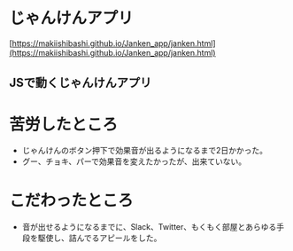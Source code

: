 # じゃんけんアプリ
  [https://makiishibashi.github.io/Janken_app/janken.html](https://makiishibashi.github.io/Janken_app/janken.html)
## JSで動くじゃんけんアプリ
# 苦労したところ
- じゃんけんのボタン押下で効果音が出るようになるまで2日かかった。
- グー、チョキ、パーで効果音を変えたかったが、出来ていない。
# こだわったところ
- 音が出せるようになるまでに、Slack、Twitter、もくもく部屋とあらゆる手段を駆使し、詰んでるアピールをした。
